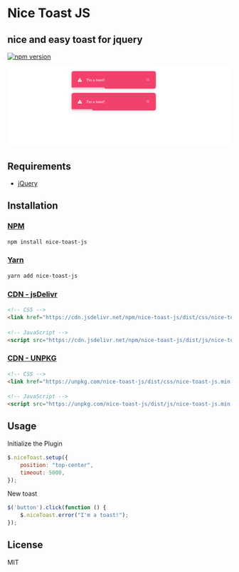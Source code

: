 # Nice Toast JS 
## nice and easy toast for jquery

[![npm version](https://badge.fury.io/js/nice-toast-js.svg)](https://www.npmjs.com/package/nice-toast-js)

![Nice Toast JS](screenshot.png)

Requirements
-----
  + [jQuery](http://jquery.com/)


Installation
-----

### [NPM](https://www.npmjs.com/package/nice-toast-js)
```bash
npm install nice-toast-js
```

### [Yarn](https://yarn.pm/nice-toast-js)
```bash
yarn add nice-toast-js
```

### [CDN - jsDelivr](https://www.jsdelivr.com/package/npm/nice-toast-js)
```html
<!-- CSS -->
<link href="https://cdn.jsdelivr.net/npm/nice-toast-js/dist/css/nice-toast-js.min.css" rel="stylesheet" type="text/css" />

<!-- JavaScript -->
<script src="https://cdn.jsdelivr.net/npm/nice-toast-js/dist/js/nice-toast-js.min.js" type="text/javascript"></script>
```    

### [CDN - UNPKG](https://unpkg.com/browse/nice-toast-js/)
```html
<!-- CSS -->
<link href="https://unpkg.com/nice-toast-js/dist/css/nice-toast-js.min.css" rel="stylesheet" type="text/css" />

<!-- JavaScript -->
<script src="https://unpkg.com/nice-toast-js/dist/js/nice-toast-js.min.js" type="text/javascript"></script>
```

Usage
-----

Initialize the Plugin
```js
$.niceToast.setup({
    position: "top-center",
    timeout: 5000,
});

```
New toast
```js
$('button').click(function () {
    $.niceToast.error("I'm a toast!");
});
```

License
----
MIT
